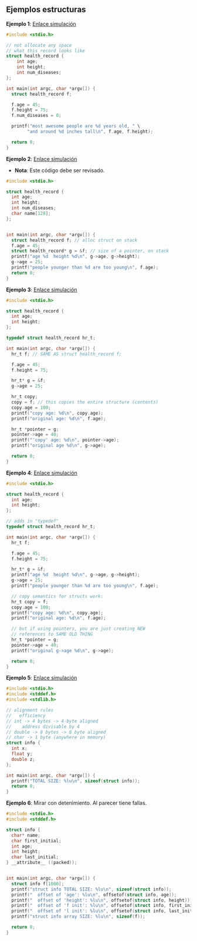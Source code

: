 ## Ejemplos estructuras ##

**Ejemplo 1**: [Enlace simulación](http://www.pythontutor.com/c.html#code=%23include%20%3Cstdio.h%3E%0A%0A//%20not%20allocate%20any%20space%0A//%20what%20this%20record%20looks%20like%0Astruct%20health_record%20%7B%0A%20%20%20%20int%20age%3B%0A%20%20%20%20int%20height%3B%0A%20%20%20%20int%20num_diseases%3B%0A%7D%3B%0A%0Aint%20main%28int%20argc,%20char%20*argv%5B%5D%29%20%7B%0A%20%20struct%20health_record%20f%3B%20%0A%0A%20%20f.age%20%3D%2045%3B%0A%20%20f.height%20%3D%2075%3B%0A%20%20f.num_diseases%20%3D%200%3B%0A%0A%20%20printf%28%22most%20awesome%20people%20are%20%25d%20years%20old,%20%22%20%5C%0A%20%20%20%20%20%20%20%20%22and%20around%20%25d%20inches%20tall%5Cn%22,%20f.age,%20f.height%29%3B%0A%0A%20%20return%200%3B%0A%7D&curInstr=0&mode=display&origin=opt-frontend.js&py=c&rawInputLstJSON=%5B%5D)

```C
#include <stdio.h>

// not allocate any space
// what this record looks like
struct health_record {
    int age;
    int height;
    int num_diseases;
};

int main(int argc, char *argv[]) {
  struct health_record f; 

  f.age = 45;
  f.height = 75;
  f.num_diseases = 0;

  printf("most awesome people are %d years old, " \
        "and around %d inches tall\n", f.age, f.height);

  return 0;
}
```

**Ejemplo 2**: [Enlace simulación](http://www.pythontutor.com/c.html#code=%23include%20%3Cstdio.h%3E%0A%0Astruct%20health_record%20%7B%0A%20%20int%20age%3B%0A%20%20int%20height%3B%0A%20%20int%20num_diseases%3B%0A%20%20char%20name%5B128%5D%3B%0A%7D%3B%0A%0A%0Aint%20main%28int%20argc,%20char%20*argv%5B%5D%29%20%7B%0A%20%20struct%20health_record%20f%3B%20//%20alloc%20struct%20on%20stack%0A%20%20f.age%20%3D%2045%3B%0A%20%20struct%20health_record*%20g%20%3D%20%26f%3B%20//%20size%20of%20a%20pointer,%20on%20stack%0A%20%20printf%28%22age%20%25d%20%20height%20%25d%5Cn%22,%20g-%3Eage,%20g-%3Eheight%29%3B%0A%20%20g-%3Eage%20%3D%2025%3B%0A%20%20printf%28%22people%20younger%20than%20%25d%20are%20too%20young%5Cn%22,%20f.age%29%3B%0A%20%20return%200%3B%0A%7D&curInstr=0&mode=display&origin=opt-frontend.js&py=c&rawInputLstJSON=%5B%5D)

* **Nota**: Este código debe ser revisado.

```C
#include <stdio.h>

struct health_record {
  int age;
  int height;
  int num_diseases;
  char name[128];
};


int main(int argc, char *argv[]) {
  struct health_record f; // alloc struct on stack
  f.age = 45;
  struct health_record* g = &f; // size of a pointer, on stack
  printf("age %d  height %d\n", g->age, g->height);
  g->age = 25;
  printf("people younger than %d are too young\n", f.age);
  return 0;
}
```

**Ejemplo 3**: [Enlace simulación](http://www.pythontutor.com/c.html#code=%23include%20%3Cstdio.h%3E%0A%0Astruct%20health_record%20%7B%0A%20%20int%20age%3B%0A%20%20int%20height%3B%0A%7D%3B%0A%0Atypedef%20struct%20health_record%20hr_t%3B%0A%0Aint%20main%28int%20argc,%20char%20*argv%5B%5D%29%20%7B%0A%20%20hr_t%20f%3B%20//%20SAME%20AS%20struct%20health_record%20f%3B%0A%0A%20%20f.age%20%3D%2045%3B%0A%20%20f.height%20%3D%2075%3B%0A%0A%20%20hr_t*%20g%20%3D%20%26f%3B%0A%20%20g-%3Eage%20%3D%2025%3B%0A%0A%20%20hr_t%20copy%3B%0A%20%20copy%20%3D%20f%3B%20//%20this%20copies%20the%20entire%20structure%20%28contents%29%0A%20%20copy.age%20%3D%20100%3B%0A%20%20printf%28%22copy%20age%3A%20%25d%5Cn%22,%20copy.age%29%3B%0A%20%20printf%28%22original%20age%3A%20%25d%5Cn%22,%20f.age%29%3B%0A%0A%20%20hr_t%20*pointer%20%3D%20g%3B%0A%20%20pointer-%3Eage%20%3D%2040%3B%0A%20%20printf%28%22'copy'%20age%3A%20%25d%5Cn%22,%20pointer-%3Eage%29%3B%0A%20%20printf%28%22original%20age%20%25d%5Cn%22,%20g-%3Eage%29%3B%0A%0A%20%20return%200%3B%0A%7D%0A&curInstr=0&mode=display&origin=opt-frontend.js&py=c&rawInputLstJSON=%5B%5D)

```C
#include <stdio.h>

struct health_record {
  int age;
  int height;
};

typedef struct health_record hr_t;

int main(int argc, char *argv[]) {
  hr_t f; // SAME AS struct health_record f;

  f.age = 45;
  f.height = 75;

  hr_t* g = &f;
  g->age = 25;

  hr_t copy;
  copy = f; // this copies the entire structure (contents)
  copy.age = 100;
  printf("copy age: %d\n", copy.age);
  printf("original age: %d\n", f.age);

  hr_t *pointer = g;
  pointer->age = 40;
  printf("'copy' age: %d\n", pointer->age);
  printf("original age %d\n", g->age);

  return 0;
}
```

**Ejemplo 4**: [Enlace simulación](http://www.pythontutor.com/c.html#code=%23include%20%3Cstdio.h%3E%0A%0Astruct%20health_record%20%7B%0A%20%20int%20age%3B%0A%20%20int%20height%3B%0A%7D%3B%0A%0A//%20adds%20in%20%22typedef%22%0Atypedef%20struct%20health_record%20hr_t%3B%0A%0Aint%20main%28int%20argc,%20char%20*argv%5B%5D%29%20%7B%0A%20%20hr_t%20f%3B%0A%0A%20%20f.age%20%3D%2045%3B%0A%20%20f.height%20%3D%2075%3B%0A%0A%20%20hr_t*%20g%20%3D%20%26f%3B%0A%20%20printf%28%22age%20%25d%20%20height%20%25d%5Cn%22,%20g-%3Eage,%20g-%3Eheight%29%3B%0A%20%20g-%3Eage%20%3D%2025%3B%0A%20%20printf%28%22people%20younger%20than%20%25d%20are%20too%20young%5Cn%22,%20f.age%29%3B%0A%0A%20%20//%20copy%20semantics%20for%20structs%20work%3A%0A%20%20hr_t%20copy%20%3D%20f%3B%0A%20%20copy.age%20%3D%20100%3B%0A%20%20printf%28%22copy%20age%3A%20%25d%5Cn%22,%20copy.age%29%3B%0A%20%20printf%28%22original%20age%3A%20%25d%5Cn%22,%20f.age%29%3B%0A%0A%20%20//%20but%20if%20using%20pointers,%20you%20are%20just%20creating%20NEW%0A%20%20//%20references%20to%20SAME%20OLD%20THING%0A%20%20hr_t%20*pointer%20%3D%20g%3B%0A%20%20pointer-%3Eage%20%3D%2040%3B%0A%20%20printf%28%22original%20g-%3Eage%20%25d%5Cn%22,%20g-%3Eage%29%3B%0A%0A%20%20return%200%3B%0A%7D%0A%0A&curInstr=0&mode=display&origin=opt-frontend.js&py=c&rawInputLstJSON=%5B%5D)

```C
#include <stdio.h>

struct health_record {
  int age;
  int height;
};

// adds in "typedef"
typedef struct health_record hr_t;

int main(int argc, char *argv[]) {
  hr_t f;

  f.age = 45;
  f.height = 75;

  hr_t* g = &f;
  printf("age %d  height %d\n", g->age, g->height);
  g->age = 25;
  printf("people younger than %d are too young\n", f.age);

  // copy semantics for structs work:
  hr_t copy = f;
  copy.age = 100;
  printf("copy age: %d\n", copy.age);
  printf("original age: %d\n", f.age);

  // but if using pointers, you are just creating NEW
  // references to SAME OLD THING
  hr_t *pointer = g;
  pointer->age = 40;
  printf("original g->age %d\n", g->age);

  return 0;
}
```

**Ejemplo 5**: [Enlace simulación](http://www.pythontutor.com/c.html#code=%23include%20%3Cstdio.h%3E%0A%23include%20%3Cstddef.h%3E%0A%23include%20%3Cstdlib.h%3E%0A%0A//%20alignment%20rules%0A//%20%20%20efficiency%0A//%20int%20-%3E%204%20bytes%20-%3E%204-byte%20aligned%0A//%20%20%20%20address%20divisable%20by%204%0A//%20double%20-%3E%208%20bytes%20-%3E%208%20byte%20aligned%0A//%20char%20-%3E%201%20byte%20%28anywhere%20in%20memory%29%0Astruct%20info%20%7B%0A%20%20int%20x%3B%0A%20%20float%20y%3B%0A%20%20double%20z%3B%0A%7D%3B%0A%0Aint%20main%28int%20argc,%20char%20*argv%5B%5D%29%20%7B%0A%20%20printf%28%22TOTAL%20SIZE%3A%20%25lu%5Cn%22,%20sizeof%28struct%20info%29%29%3B%0A%20%20return%200%3B%0A%7D%0A%0A&curInstr=0&mode=display&origin=opt-frontend.js&py=c&rawInputLstJSON=%5B%5D)

```C
#include <stdio.h>
#include <stddef.h>
#include <stdlib.h>

// alignment rules
//   efficiency
// int -> 4 bytes -> 4-byte aligned
//    address divisable by 4
// double -> 8 bytes -> 8 byte aligned
// char -> 1 byte (anywhere in memory)
struct info {
  int x;
  float y;
  double z;
};

int main(int argc, char *argv[]) {
  printf("TOTAL SIZE: %lu\n", sizeof(struct info));
  return 0;
}
```

**Ejemplo 6**: Mirar con detenimiento. Al parecer tiene fallas.

```C
#include <stdio.h>
#include <stddef.h>

struct info {
  char* name;
  char first_initial;
  int age;
  int height;
  char last_initial;
} __attribute__ ((packed));


int main(int argc, char *argv[]) {
  struct info f[1000];
  printf("struct info TOTAL SIZE: %lu\n", sizeof(struct info));
  printf("  offset of 'age': %lu\n", offsetof(struct info, age));
  printf("  offset of 'height': %lu\n", offsetof(struct info, height));
  printf("  offset of 'f init': %lu\n", offsetof(struct info, first_initial));
  printf("  offset of 'l init': %lu\n", offsetof(struct info, last_initial));
  printf("struct info array SIZE: %lu\n", sizeof(f));

  return 0;
}
```